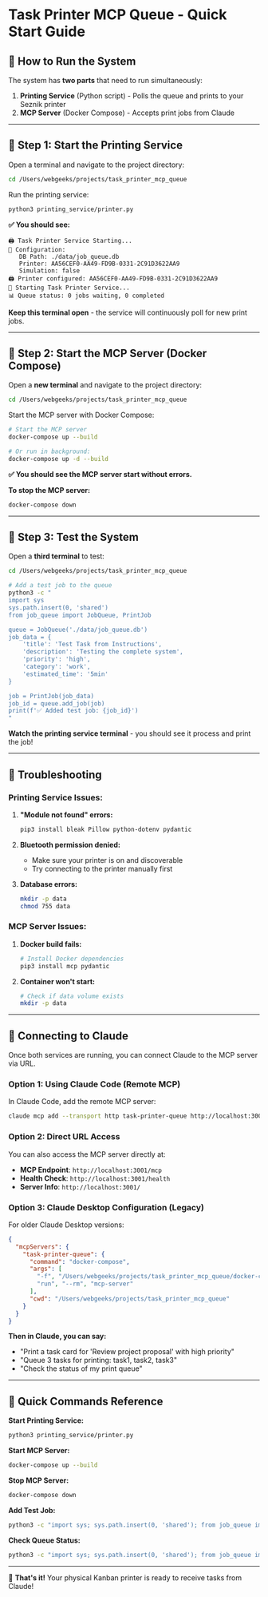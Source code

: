 # Task Printer MCP Queue - Quick Start Guide

## 🚀 How to Run the System

The system has **two parts** that need to run simultaneously:

1. **Printing Service** (Python script) - Polls the queue and prints to your Seznik printer
2. **MCP Server** (Docker Compose) - Accepts print jobs from Claude

---

## 📝 Step 1: Start the Printing Service

Open a terminal and navigate to the project directory:

```bash
cd /Users/webgeeks/projects/task_printer_mcp_queue
```

Run the printing service:

```bash
python3 printing_service/printer.py
```

**✅ You should see:**
```
🖨️ Task Printer Service Starting...
🔧 Configuration:
   DB Path: ./data/job_queue.db
   Printer: AA56CEF0-AA49-FD9B-0331-2C91D3622AA9
   Simulation: false
🖨️ Printer configured: AA56CEF0-AA49-FD9B-0331-2C91D3622AA9
🚀 Starting Task Printer Service...
📊 Queue status: 0 jobs waiting, 0 completed
```

**Keep this terminal open** - the service will continuously poll for new print jobs.

---

## 🐳 Step 2: Start the MCP Server (Docker Compose)

Open a **new terminal** and navigate to the project directory:

```bash
cd /Users/webgeeks/projects/task_printer_mcp_queue
```

Start the MCP server with Docker Compose:

```bash
# Start the MCP server
docker-compose up --build

# Or run in background:
docker-compose up -d --build
```

**✅ You should see the MCP server start without errors.**

**To stop the MCP server:**
```bash
docker-compose down
```

---

## 🧪 Step 3: Test the System

Open a **third terminal** to test:

```bash
cd /Users/webgeeks/projects/task_printer_mcp_queue

# Add a test job to the queue
python3 -c "
import sys
sys.path.insert(0, 'shared')
from job_queue import JobQueue, PrintJob

queue = JobQueue('./data/job_queue.db')
job_data = {
    'title': 'Test Task from Instructions',
    'description': 'Testing the complete system',
    'priority': 'high',
    'category': 'work',
    'estimated_time': '5min'
}

job = PrintJob(job_data)
job_id = queue.add_job(job)
print(f'✅ Added test job: {job_id}')
"
```

**Watch the printing service terminal** - you should see it process and print the job!

---

## 🔧 Troubleshooting

### Printing Service Issues:

1. **"Module not found" errors:**
   ```bash
   pip3 install bleak Pillow python-dotenv pydantic
   ```

2. **Bluetooth permission denied:**
   - Make sure your printer is on and discoverable
   - Try connecting to the printer manually first

3. **Database errors:**
   ```bash
   mkdir -p data
   chmod 755 data
   ```

### MCP Server Issues:

1. **Docker build fails:**
   ```bash
   # Install Docker dependencies
   pip3 install mcp pydantic
   ```

2. **Container won't start:**
   ```bash
   # Check if data volume exists
   mkdir -p data
   ```

---

## 📱 Connecting to Claude

Once both services are running, you can connect Claude to the MCP server via URL.

### Option 1: Using Claude Code (Remote MCP)

In Claude Code, add the remote MCP server:

```bash
claude mcp add --transport http task-printer-queue http://localhost:3001/mcp
```

### Option 2: Direct URL Access

You can also access the MCP server directly at:
- **MCP Endpoint**: `http://localhost:3001/mcp`
- **Health Check**: `http://localhost:3001/health`
- **Server Info**: `http://localhost:3001/`

### Option 3: Claude Desktop Configuration (Legacy)

For older Claude Desktop versions:

```json
{
  "mcpServers": {
    "task-printer-queue": {
      "command": "docker-compose",
      "args": [
        "-f", "/Users/webgeeks/projects/task_printer_mcp_queue/docker-compose.yml",
        "run", "--rm", "mcp-server"
      ],
      "cwd": "/Users/webgeeks/projects/task_printer_mcp_queue"
    }
  }
}
```

**Then in Claude, you can say:**
- "Print a task card for 'Review project proposal' with high priority"
- "Queue 3 tasks for printing: task1, task2, task3"
- "Check the status of my print queue"

---

## 🎯 Quick Commands Reference

**Start Printing Service:**
```bash
python3 printing_service/printer.py
```

**Start MCP Server:**
```bash
docker-compose up --build
```

**Stop MCP Server:**
```bash
docker-compose down
```

**Add Test Job:**
```bash
python3 -c "import sys; sys.path.insert(0, 'shared'); from job_queue import JobQueue, PrintJob; queue = JobQueue('./data/job_queue.db'); job = PrintJob({'title': 'Test Task', 'priority': 'high'}); print(f'Added: {queue.add_job(job)}')"
```

**Check Queue Status:**
```bash
python3 -c "import sys; sys.path.insert(0, 'shared'); from job_queue import JobQueue; queue = JobQueue('./data/job_queue.db'); print(queue.get_queue_stats())"
```

---

🎉 **That's it!** Your physical Kanban printer is ready to receive tasks from Claude!